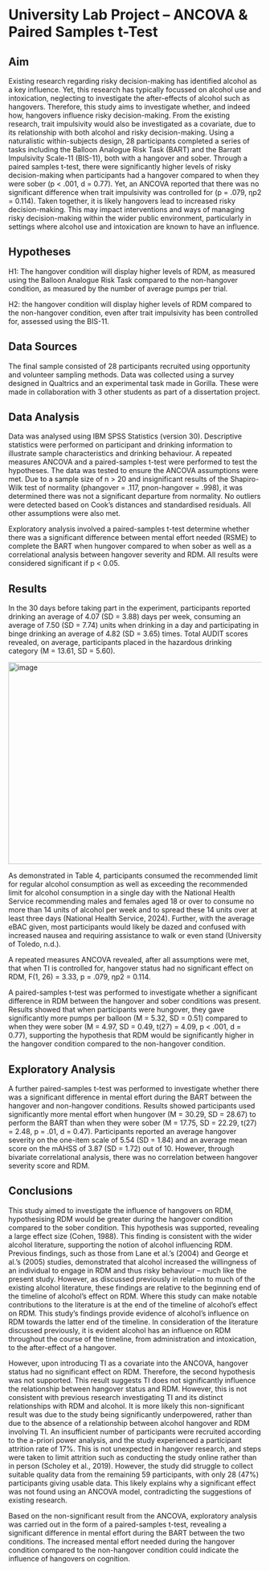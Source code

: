 # University Lab Project – ANCOVA & Paired Samples t-Test
## Aim
Existing research regarding risky decision-making has identified alcohol as a key influence. Yet, this research has typically focussed on alcohol use and intoxication, neglecting to investigate the after-effects of alcohol such as hangovers. Therefore, this study aims to investigate whether, and indeed how, hangovers influence risky decision-making. From the existing research, trait impulsivity would also be investigated as a covariate, due to its relationship with both alcohol and risky decision-making. Using a naturalistic within-subjects design, 28 participants completed a series of tasks including the Balloon Analogue Risk Task (BART) and the Barratt Impulsivity Scale-11 (BIS-11), both with a hangover and sober. Through a paired samples t-test, there were significantly higher levels of risky decision-making when participants had a hangover compared to when they were sober (p < .001, d = 0.77). Yet, an ANCOVA reported that there was no significant difference when trait impulsivity was controlled for (p = .079, ηp2 = 0.114). Taken together, it is likely hangovers lead to increased risky decision-making. This may impact interventions and ways of managing risky decision-making within the wider public environment, particularly in settings where alcohol use and intoxication are known to have an influence.

## Hypotheses
H1: The hangover condition will display higher levels of RDM, as measured using the Balloon Analogue Risk Task compared to the non-hangover condition, as measured by the number of average pumps per trial.

H2: the hangover condition will display higher levels of RDM compared to the non-hangover condition, even after trait impulsivity has been controlled for, assessed using the BIS-11.

## Data Sources
The final sample consisted of 28 participants recruited using opportunity and volunteer sampling methods. Data was collected using a survey designed in Qualtrics and an experimental task made in Gorilla. These were made in collaboration with 3 other students as part of a dissertation project.

## Data Analysis
Data was analysed using IBM SPSS Statistics (version 30). Descriptive statistics were performed on participant and drinking information to illustrate sample characteristics and drinking behaviour. A repeated measures ANCOVA and a paired-samples t-test were performed to test the hypotheses. The data was tested to ensure the ANCOVA assumptions were met. Due to a sample size of n > 20 and insignificant results of the Shapiro-Wilk test of normality (phangover = .117, pnon-hangover = .998), it was determined there was not a significant departure from normality. No outliers were detected based on Cook’s distances and standardised residuals. All other assumptions were also met. 

Exploratory analysis involved a paired-samples t-test determine whether there was a significant difference between mental effort needed (RSME) to complete the BART when hungover compared to when sober as well as a correlational analysis between hangover severity and RDM. All results were considered significant if p < 0.05.

## Results
In the 30 days before taking part in the experiment, participants reported drinking an average of 4.07 (SD = 3.88) days per week, consuming an average of 7.50 (SD = 7.74) units when drinking in a day and participating in binge drinking an average of 4.82 (SD = 3.65) times. Total AUDIT scores revealed, on average, participants placed in the hazardous drinking category (M = 13.61, SD = 5.60).

<img width="940" height="401" alt="image" src="https://github.com/user-attachments/assets/cdedf9d8-9992-4892-af67-b4a0d2d4ff44" />


As demonstrated in Table 4, participants consumed the recommended limit for regular alcohol consumption as well as exceeding the recommended limit for alcohol consumption in a single day with the National Health Service recommending males and females aged 18 or over to consume no more than 14 units of alcohol per week and to spread these 14 units over at least three days (National Health Service, 2024). Further, with the average eBAC given, most participants would likely be dazed and confused with increased nausea and requiring assistance to walk or even stand (University of Toledo, n.d.). 

A repeated measures ANCOVA revealed, after all assumptions were met, that when TI is controlled for, hangover status had no significant effect on RDM, F(1, 26) = 3.33, p = .079, ηp2 = 0.114. 

A paired-samples t-test was performed to investigate whether a significant difference in RDM between the hangover and sober conditions was present. Results showed that when participants were hungover, they gave significantly more pumps per balloon (M = 5.32, SD = 0.51) compared to when they were sober (M = 4.97, SD = 0.49, t(27) = 4.09, p < .001, d = 0.77), supporting the hypothesis that RDM would be significantly higher in the hangover condition compared to the non-hangover condition.

## Exploratory Analysis
A further paired-samples t-test was performed to investigate whether there was a significant difference in mental effort during the BART between the hangover and non-hangover conditions. Results showed participants used significantly more mental effort when hungover (M = 30.29, SD = 28.67) to perform the BART than when they were sober (M = 17.75, SD = 22.29, t(27) = 2.48, p = .01, d = 0.47). Participants reported an average hangover severity on the one-item scale of 5.54 (SD = 1.84) and an average mean score on the mAHSS of 3.87 (SD = 1.72) out of 10. However, through bivariate correlational analysis, there was no correlation between hangover severity score and RDM.
	
## Conclusions
This study aimed to investigate the influence of hangovers on RDM, hypothesising RDM would be greater during the hangover condition compared to the sober condition. This hypothesis was supported, revealing a large effect size (Cohen, 1988). This finding is consistent with the wider alcohol literature, supporting the notion of alcohol influencing RDM. Previous findings, such as those from Lane et al.’s (2004) and George et al.’s (2005) studies, demonstrated that alcohol increased the willingness of an individual to engage in RDM and thus risky behaviour – much like the present study. However, as discussed previously in relation to much of the existing alcohol literature, these findings are relative to the beginning end of the timeline of alcohol’s effect on RDM. Where this study can make notable contributions to the literature is at the end of the timeline of alcohol’s effect on RDM. This study’s findings provide evidence of alcohol’s influence on RDM towards the latter end of the timeline. In consideration of the literature discussed previously, it is evident alcohol has an influence on RDM throughout the course of the timeline, from administration and intoxication, to the after-effect of a hangover. 

However, upon introducing TI as a covariate into the ANCOVA, hangover status had no significant effect on RDM. Therefore, the second hypothesis was not supported. This result suggests TI does not significantly influence the relationship between hangover status and RDM. However, this is not consistent with previous research investigating TI and its distinct relationships with RDM and alcohol. It is more likely this non-significant result was due to the study being significantly underpowered, rather than due to the absence of a relationship between alcohol hangover and RDM involving TI. An insufficient number of participants were recruited according to the a-priori power analysis, and the study experienced a participant attrition rate of 17%. This is not unexpected in hangover research, and steps were taken to limit attrition such as conducting the study online rather than in person (Scholey et al., 2019). However, the study did struggle to collect suitable quality data from the remaining 59 participants, with only 28 (47%) participants giving usable data. This likely explains why a significant effect was not found using an ANCOVA model, contradicting the suggestions of existing research.

Based on the non-significant result from the ANCOVA, exploratory analysis was carried out in the form of a paired-samples t-test, revealing a significant difference in mental effort during the BART between the two conditions. The increased mental effort needed during the hangover condition compared to the non-hangover condition could indicate the influence of hangovers on cognition.
